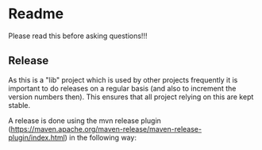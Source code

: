 # Readme
Please read this before asking questions!!!

## Release
As this is a "lib" project which is used by other projects frequently it is important to do releases on a regular basis (and also to increment the version numbers then).
This ensures that all project relying on this are kept stable.

A release is done using the mvn release plugin (https://maven.apache.org/maven-release/maven-release-plugin/index.html) in the following way: